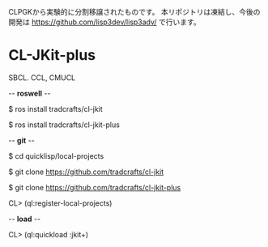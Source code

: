 <!--dd -*- coding: utf-8 -*- -->  

CLPGKから実験的に分割移譲されたものです。 本リポジトリは凍結し、今後の開発は https://github.com/lisp3dev/lisp3adv/ で行います。

# CL-JKit-plus

SBCL. CCL, CMUCL

-- **roswell** --

$ ros install tradcrafts/cl-jkit

$ ros install tradcrafts/cl-jkit-plus

-- **git** --

$ cd quicklisp/local-projects

$ git clone https://github.com/tradcrafts/cl-jkit

$ git clone https://github.com/tradcrafts/cl-jkit-plus

CL> (ql:register-local-projects)


-- **load** --

CL> (ql:quickload :jkit+)
